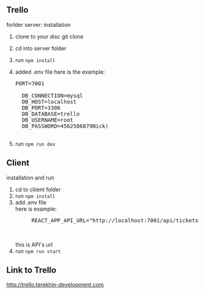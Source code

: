 ## Trello   
forlder server:
installation
1. clone to your disc git clone
2. cd into server folder
3. run `npm install`
4. added .env file 
    here is the example:
    
    <pre>PORT=7001
    
     DB_CONNECTION=mysql
     DB_HOST=localhost
     DB_PORT=3306
     DB_DATABASE=trello
     DB_USERNAME=root
     DB_PASSWORD=4562586879Nick)
    </pre>
4. run `npm run dev`
## Client
installation and run
1. cd to cliient folder
2. run `npm install`
3. add .env file 
    <br>here is example:
    <pre>
        REACT_APP_API_URL="http://localhost:7001/api/tickets"
    </pre>
    <br>this is API's url
 3. run `npm run start`
 
## Link to Trello
http://trello.terekhin-development.com 
